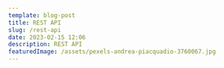 ```yaml
---
template: blog-post
title: REST API
slug: /rest-api
date: 2023-02-15 12:06
description: REST API
featuredImage: /assets/pexels-andrea-piacquadio-3760067.jpg
---
```




